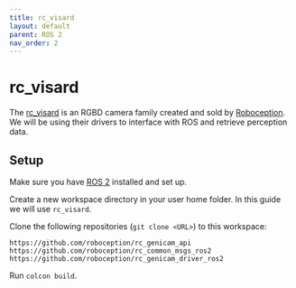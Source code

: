 ```yaml
---
title: rc_visard
layout: default
parent: ROS 2
nav_order: 2
---
```


# rc_visard

The [rc_visard] is an RGBD camera family created and sold by [Roboception]. We will be using their drivers to interface with ROS and retrieve perception data.

## Setup

Make sure you have [ROS 2] installed and set up.

Create a new workspace directory in your user home folder. In this guide we will use `rc_visard`.

Clone the following repositories (`git clone <URL>`) to this workspace:

```
https://github.com/roboception/rc_genicam_api
https://github.com/roboception/rc_common_msgs_ros2
https://github.com/roboception/rc_genicam_driver_ros2
```

Run `colcon build`.


[rc_visard]: https://roboception.com/en/rc_visard-en/
[Roboception]: https://roboception.com/en/
[ROS 2]: ros2.html
